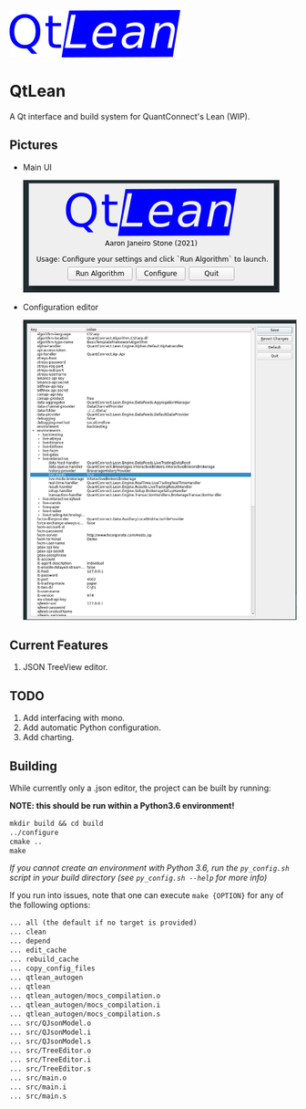 ![logo](src/assets/logo.png)

# QtLean

A Qt interface and build system for QuantConnect's Lean (WIP).

Pictures
--------

- Main UI

  ![ui](images/mainui.png)


- Configuration editor
  
  ![config](images/config.png)

Current Features
-----------------

1. JSON TreeView editor.

TODO
----

1. Add interfacing with mono.
2. Add automatic Python configuration.
3. Add charting.

Building
--------
While currently only a .json editor, the project can be built by running:

**NOTE: this should be run within a Python3.6 environment!**
```shell
mkdir build && cd build
../configure
cmake ..
make

```
_If you cannot create an environment with Python 3.6, run the `py_config.sh` script in your build directory (see `py_config.sh --help` for more info)_


If you run into issues, note that one can execute `make {OPTION}` for any of the following options:

````
... all (the default if no target is provided)
... clean
... depend
... edit_cache
... rebuild_cache
... copy_config_files
... qtlean_autogen
... qtlean
... qtlean_autogen/mocs_compilation.o
... qtlean_autogen/mocs_compilation.i
... qtlean_autogen/mocs_compilation.s
... src/QJsonModel.o
... src/QJsonModel.i
... src/QJsonModel.s
... src/TreeEditor.o
... src/TreeEditor.i
... src/TreeEditor.s
... src/main.o
... src/main.i
... src/main.s
````